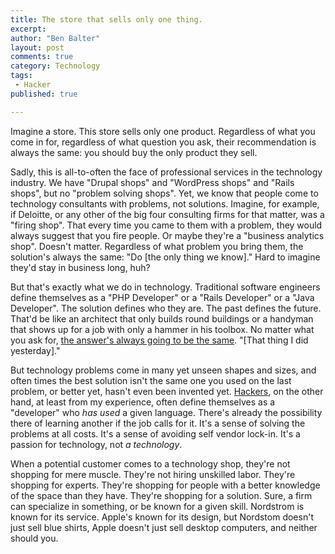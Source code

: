 ```yaml
---
title: The store that sells only one thing.
excerpt: 
author: "Ben Balter"
layout: post
comments: true
category: Technology
tags: 
 - Hacker
published: true

---
```


Imagine a store. This store sells only one product. Regardless of what you come in for, regardless of what question you ask, their recommendation is always the same: you should buy the only product they sell.

Sadly, this is all-to-often the face of professional services in the technology industry. We have "Drupal shops" and "WordPress shops" and "Rails shops", but no "problem solving shops". Yet, we know that people come to technology consultants with problems, not solutions. Imagine, for example, if Deloitte, or any other of the big four consulting firms for that matter, was a "firing shop". That every time you came to them with a problem, they would always suggest that you fire people. Or maybe they're a "business analytics shop". Doesn't matter. Regardless of what problem you bring them, the solution's always the same: "Do [the only thing we know]." Hard to imagine they'd stay in business long, huh?

But that's exactly what we do in technology. Traditional software engineers define themselves as a "PHP Developer" or a "Rails Developer" or a "Java Developer". The solution defines who they are. The past defines the future. That'd be like an architect that only builds round buildings or a handyman that shows up for a job with only a hammer in his toolbox. No matter what you ask for, [the answer's always going to be the same](http://xkcd.com/801/). "[That thing I did yesterday]."

But technology problems come in many yet unseen shapes and sizes, and often times the best solution isn't the same one you used on the last problem, or better yet, hasn't even been invented yet. [Hackers](http://ben.balter.com/2013/02/16/what-is-a-hacker/), on the other hand, at least from my experience, often define themselves as a "developer" who *has used* a given language. There's already the possibility there of learning another if the job calls for it. It's a sense of solving the problems at all costs. It's a sense of avoiding self vendor lock-in. It's a passion for technology, not *a technology*.

When a potential customer comes to a technology shop, they're not shopping for mere muscle. They're not hiring unskilled labor. They're shopping for experts. They're shopping for people with a better knowledge of the space than they have. They're shopping for a solution. Sure, a firm can specialize in something, or be known for a given skill. Nordstrom is known for its service. Apple's known for its design, but Nordstom doesn't just sell blue shirts, Apple doesn't just sell desktop computers, and neither should you. 
